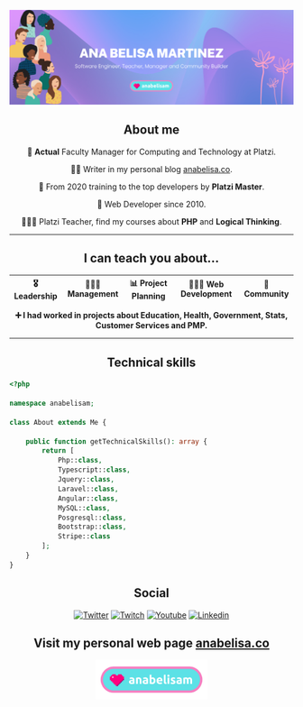 ![header](https://github.com/anabelisam/anabelisam/blob/main/header.png)

<div align="center">

## About me

💚 **Actual** Faculty Manager for Computing and Technology at Platzi.

 ✍🏼 Writer in my personal blog [anabelisa.co](https://anabelisa.co/).
 
💪 From 2020 training to the top developers by **Platzi Master**. 

🌟 Web Developer since 2010.

👩🏻‍🏫 Platzi Teacher, find my courses about **PHP** and **Logical Thinking**.

</div>

---

<div align="center">

## I can teach you about...

| 🎖 Leadership | 🤵🏻‍♀️ Management | 📊 Project Planning | 👩🏻‍💻 Web Development | 🤝 Community |
| ------- | -------- | ------- | -------- | ------- |

 **➕ I had worked in projects about Education, Health, Government, Stats, Customer Services and PMP.**
 
</div>

---

<div align="center">

## Technical skills

 </div>
 
```php
<?php

namespace anabelisam;

class About extends Me {

    public function getTechnicalSkills(): array {
        return [
            Php::class,
            Typescript::class,
            Jquery::class,
            Laravel::class,
            Angular::class,
            MySQL::class,
            Posgresql::class,
            Bootstrap::class,
            Stripe::class
        ];
    }
}
```
<div align="center">
 
## Social 

[![Twitter](https://img.shields.io/badge/twitter-1DA1F2?style=for-the-badge&logo=twitter&logoColor=white)](https://twitter.com/anabelisam_)
[![Twitch](https://img.shields.io/badge/twitch-blueviolet?style=for-the-badge&logo=twitch&logoColor=white)](https://twitch.tv/anabelisam)
[![Youtube](https://img.shields.io/badge/youtube-red?style=for-the-badge&logo=youtube&logoColor=white)](https://www.youtube.com/anabelisam)
[![Linkedin](https://img.shields.io/badge/linkedin-0077B5?style=for-the-badge&logo=linkedin&logoColor=white)](https://www.linkedin.com/in/anabelisam)

 ## Visit my personal web page [anabelisa.co](https://anabelisa.co/)
 <a href="https://anabelisa.co/" target="blank_"> <img src="anabelisam-logo.png" alt="logo" width="200"/> </a>
</div>
